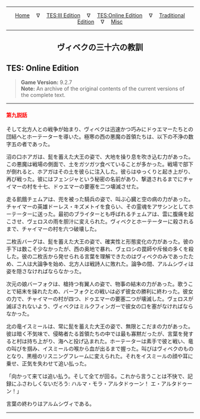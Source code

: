
---

<!-- Jekyll Page Links -->

<center>
<a href="../../../../index.html">Home</a>
&emsp;&nabla;&emsp;
<a href="../../../index-tes3.html">TES:III Edition</a>
&emsp;&nabla;&emsp;
<a href="../../../index-teso.html">TES:Online Edition</a>
&emsp;&nabla;&emsp;
<a href="../../../index-traditional.html">Traditional Edition</a>
&emsp;&nabla;&emsp;
<a href="../../../index-misc.html">Misc</a>
</center>

<!-- Markdown Body Below: -->

---

<center>
<h2><span style="font-family:Yu Mincho">ヴィベクの三十六の教訓</span></h2>
</center>

## TES: Online Edition

> __Game Version:__ 9.2.7\
> __Note:__ An archive of the original contents of the current versions of the complete text.

---

#### <span style="color:red">第九説話</span>

そして北方人との戦争が始まり、ヴィベクは迅速かつ巧みにドゥエマーたちとの団結へとホーテーターを導いた。極寒の西の悪魔の首領たちは、以下の不浄の数字五の者であった。

沼の口ホアガは、髭を蓄えた大王の姿で、大地を操り息を吹き込む力があった。この悪魔は戦場の側面で、土をガツガツ食べていることが多かった。戦場で部下が倒れると、ホアガはその土を彼らに注入した。彼らはゆっくりと起き上がり、再び戦った。彼にはフェンジャという秘密の名前があり、撃退されるまでにチャイマーの村を十七、ドゥエマーの要塞を二つ壊滅させた。

走る飢餓チェムアは、兜を被った騎兵の姿で、叫ぶ心臓と空の病の力があった。チャイマーの英雄ドーレス・キズメトイを食らい、その霊魂をアサシンとしてホーテーターに送った。最初のブライターとも呼ばれるチェムアは、雲に腹痛を起こさせ、ヴェロスの雨を胆汁に変えられた。ヴィベクとホーテーターに殺されるまで、チャイマーの村を六つ破壊した。

二枚舌バーグは、髭を蓄えた大王の姿で、確実性と形態変化の力があった。彼の手下は数こそ少なかったが、西の奥地で暴れ、ヴェロシの罠師や斥候の多くを殺した。彼の二枚舌から発せられる言葉を理解できたのはヴィベクのみであったため、二人は大論争を始め、北方人は戦詩人に敗れた。論争の間、アルムシヴィは姿を隠さなければならなかった。

次元の娘バーフォクは、槍持つ有翼人の姿で、物事の結末の力があった。歌うことで結末を操れたため、バーフォクとの戦いは必ず彼女の勝利に終わった。彼女の力で、チャイマーの村が四つ、ドゥエマーの要塞二つが壊滅した。ヴェロスが滅ぼされないよう、ヴィベクはミルクフィンガーで彼女の口を塞がなければならなかった。

北の竜イスミールは、常に髭を蓄えた大王の姿で、無限とこだまの力があった。彼は暗く不気味で、侵略者たる首領たちの中では最も寡黙だったが、言葉を発すると村は持ち上がり、海へと投げ込まれた。ホーテーターは素手で彼と戦い、竜の叫びを掴み、イスミールの喉から血が出るまで握った。叫びはヴィベクのものとなり、黒檀のリスニングフレームに変えられた。それをイスミールの顔や耳に乗せ、正気を失わせて追い払った。

「向かって来ては追い払う。そして全てが回る。これから言うことは不快で、記録にふさわしくないだろう: ハルマ・モラ・アルタドゥーン！ エ・アルタドゥーン！」

言葉の終わりはアルムシヴィである。

---

